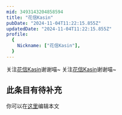 ```yaml
---
mid: 3493143204858594
title: "花信Kasin"
pubDate: "2024-11-04T11:22:15.855Z"
updatedDate: "2024-11-04T11:22:15.855Z"
profile:
  {
    Nickname: ["花信Kasin"],
  }
---
```


关注[花信Kasin](https://space.bilibili.com/3493143204858594)谢谢喵~ 关注[花信Kasin](https://space.bilibili.com/3493143204858594)谢谢喵~

## 此条目有待补充
你可以在[这里](https://github.com/Yuhanawa/VTuber.ICU-Content/edit/master/v/花信Kasin/index.md)编辑本文

